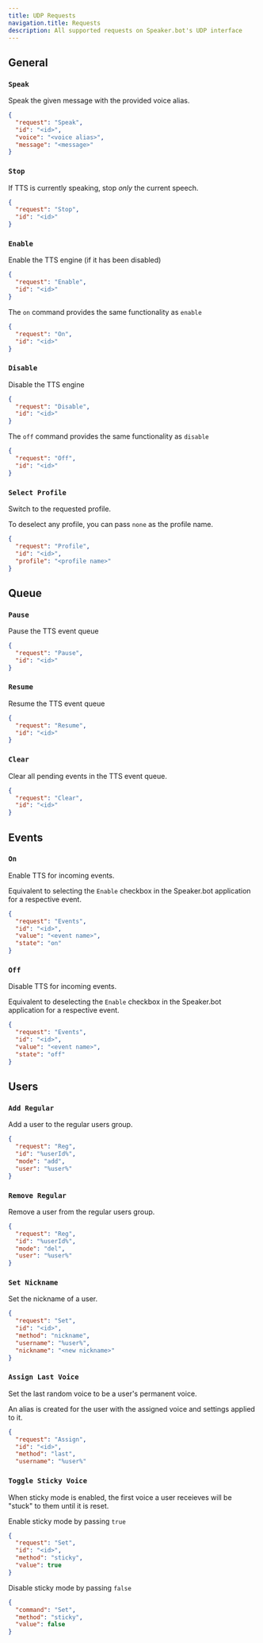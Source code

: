 ```yaml
---
title: UDP Requests
navigation.title: Requests
description: All supported requests on Speaker.bot's UDP interface
---
```


## General

### `Speak`
Speak the given message with the provided voice alias.

```json [Example]
{
  "request": "Speak",
  "id": "<id>",
  "voice": "<voice alias>",
  "message": "<message>"
}
```

### `Stop`
If TTS is currently speaking, stop *only* the current speech.

```json [Example]
{
  "request": "Stop",
  "id": "<id>"
}
```

### `Enable`
Enable the TTS engine (if it has been disabled)

```json [Example]
{
  "request": "Enable",
  "id": "<id>"
}
```

The `on` command provides the same functionality as `enable`

```json [Example]
{
  "request": "On",
  "id": "<id>"
}
```

### `Disable`
Disable the TTS engine

```json [Example]
{
  "request": "Disable",
  "id": "<id>"
}
```

The `off` command provides the same functionality as `disable`

```json [Example]
{
  "request": "Off",
  "id": "<id>"
}
```

### `Select Profile`
Switch to the requested profile.

To deselect any profile, you can pass `none` as the profile name.

```json [Example]
{
  "request": "Profile",
  "id": "<id>",
  "profile": "<profile name>"
}
```


## Queue

### `Pause`
Pause the TTS event queue

```json [Example]
{
  "request": "Pause",
  "id": "<id>"
}
```

### `Resume`
Resume the TTS event queue

```json [Example]
{
  "request": "Resume",
  "id": "<id>"
}
```

### `Clear`
Clear all pending events in the TTS event queue.

```json [Example]
{
  "request": "Clear",
  "id": "<id>"
}
```

## Events

### `On`
Enable TTS for incoming events.

Equivalent to selecting the `Enable` checkbox in the Speaker.bot application for a respective event.

```json [Example]
{
  "request": "Events",
  "id": "<id>",
  "value": "<event name>",
  "state": "on"
}
```

### `Off`
Disable TTS for incoming events.

Equivalent to deselecting the `Enable` checkbox in the Speaker.bot application for a respective event.

```json [Example]
{
  "request": "Events",
  "id": "<id>",
  "value": "<event name>",
  "state": "off"
}
```

## Users

### `Add Regular`
Add a user to the regular users group.

```json [Example]
{
  "request": "Reg",
  "id": "%userId%",
  "mode": "add",
  "user": "%user%"
}
```

### `Remove Regular`
Remove a user from the regular users group.

```json [Example]
{
  "request": "Reg",
  "id": "%userId%",
  "mode": "del",
  "user": "%user%"
}
```

### `Set Nickname`
Set the nickname of a user.

```json [Example]
{
  "request": "Set",
  "id": "<id>",
  "method": "nickname",
  "username": "%user%",
  "nickname": "<new nickname>"
}
```

### `Assign Last Voice`
Set the last random voice to be a user's permanent voice.

An alias is created for the user with the assigned voice and settings applied to it.

```json [Example]
{
  "request": "Assign",
  "id": "<id>",
  "method": "last",
  "username": "%user%"
```

### `Toggle Sticky Voice`
When sticky mode is enabled, the first voice a user receieves will be "stuck" to them until it is reset.

Enable sticky mode by passing `true`
```json [Example]
{
  "request": "Set",
  "id": "<id>",
  "method": "sticky",
  "value": true
}
```

Disable sticky mode by passing `false`
```json [Example]
{
  "command": "Set",
  "method": "sticky",
  "value": false
}
```
